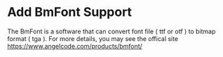 # Add BmFont Support

The BmFont is a software that can convert font file ( ttf or otf ) to bitmap format ( tga ).
For more details, you may see the offical site https://www.angelcode.com/products/bmfont/
